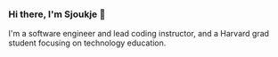 ### Hi there, I'm Sjoukje 👋

I'm a software engineer and lead coding instructor, and a Harvard grad student focusing on technology education. 
